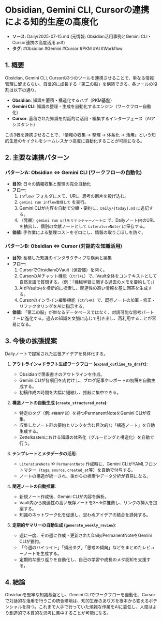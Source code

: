 # Obsidian, Gemini CLI, Cursorの連携による知的生産の高度化

- **ソース**: Daily/2025-07-15.md (元情報: Obsidian活用事例とGemini CLI・Cursor連携の高度活用.pdf)
- **タグ**: #Obsidian #Gemini #Cursor #PKM #AI #Workflow

## 1. 概要

Obsidian, Gemini CLI, Cursorの3つのツールを連携させることで、単なる情報管理に留まらない、自律的に成長する「第二の脳」を構築できる。各ツールの役割は以下の通り。

- **Obsidian**: 知識を蓄積・構造化するハブ（PKM基盤）
- **Gemini CLI**: 知識の整理・生成を自動化するエンジン（ワークフロー自動化）
- **Cursor**: 蓄積された知識を対話的に活用・編集するインターフェース（AIアシスタント）

この3者を連携させることで、「情報の収集 → 整理 → 体系化 → 活用」という知的生産のサイクルをシームレスかつ高度に自動化することが可能になる。

## 2. 主要な連携パターン

### パターンA: Obsidian ⇔ Gemini CLI (ワークフローの自動化)

- **目的**: 日々の情報収集と整理の完全自動化
- **フロー**:
    1.  `Inflow/` フォルダにメモ、URL、思考の断片を投げ込む。
    2.  `gemini run inflow整理して` を実行。
    3.  Gemini CLIが内容を自動で分類・要約し、`Daily/{today}.md` に追記する。
    4.  （発展）`gemini run urlをリテラチャーノートに` で、Dailyノート内のURLを抽出し、個別の文献ノートとして `LiteratureNote/` に保存する。
- **価値**: 手作業による整理コストをゼロにし、情報の取りこぼしを防ぐ。

### パターンB: Obsidian ⇔ Cursor (対話的な知識活用)

- **目的**: 蓄積した知識のインタラクティブな検索と編集
- **フロー**:
    1.  CursorでObsidianのVault（保管庫）を開く。
    2.  CursorのAIチャット機能（`Ctrl+L`）で、Vault全体をコンテキストとして自然言語で質問する。（例：「機械学習に関する過去のメモを要約して」）
    3.  AIがVault内を横断的に検索し、関連性の高い情報を基に回答を生成する。
    4.  Cursorのインライン編集機能（`Ctrl+K`）で、既存ノートの加筆・修正・リファクタリングをAIに指示する。
- **価値**: 「第二の脳」が単なるデータベースではなく、対話可能な思考パートナーに進化する。過去の知識を文脈に応じて引き出し、再利用することが容易になる。

## 3. 今後の拡張提案

Dailyノートで提案された拡張アイデアを具体化する。

1.  **アウトライン→ドラフト生成ワークフロー (`expand_outline_to_draft`)**:
    - Obsidianで箇条書きのアウトラインを作成。
    - Gemini CLIが各項目を肉付けし、ブログ記事やレポートの初稿を自動生成する。
    - 初稿作成の時間を大幅に短縮し、推敲に集中できる。

2.  **構造ノートの自動生成 (`create_structured_note`)**:
    - 特定のタグ（例: `#機械学習`）を持つPermanentNoteをGemini CLIが収集。
    - 収集したノート群の要約とリンクを含む目次的な「構造ノート」を自動生成する。
    - Zettelkastenにおける知識の体系化（グルーピングと構造化）を自動で行う。

3.  **テンプレートとメタデータの活用**:
    - `LiteratureNote` や `PermanentNote` 作成時に、Gemini CLIがYAMLフロントマター（`tags`, `source`, `created_at`等）を自動で付与する。
    - ノートの構造が統一され、後からの検索やデータ分析が容易になる。

4.  **関連ノートの自動推薦**:
    - 新規ノート作成後、Gemini CLIが内容を解析。
    - Vault内から関連性の高い既存ノートを3〜5件推薦し、リンクの挿入を提案する。
    - 知識のネットワーク化を促進し、思わぬアイデアの結合を誘発する。

5.  **定期的サマリーの自動生成 (`generate_weekly_review`)**:
    - 週に一度、その週に作成・更新されたDaily/PermanentNoteをGemini CLIが要約。
    - 「今週のハイライト」「頻出タグ」「思考の傾向」などをまとめたレビューノートを生成する。
    - 定期的な振り返りを自動化し、自己の学習や成長のメタ認知を支援する。

## 4. 結論

Obsidianを堅牢な知識基盤とし、Gemini CLIでワークフローを自動化、Cursorで対話的な活用を行うこの統合環境は、知的生産のあり方を根本から変えるポテンシャルを持つ。これまで人手で行っていた煩雑な作業をAIに委任し、人間はより創造的で本質的な思考に集中することが可能になる。